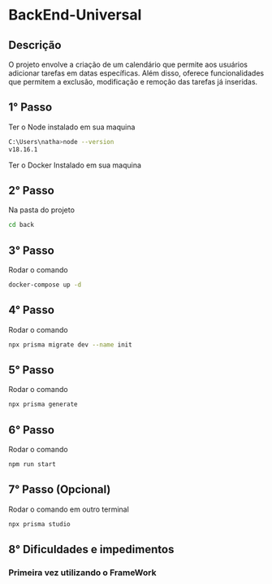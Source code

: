 # BackEnd-Universal

## Descrição
O projeto envolve a criação de um calendário que permite aos usuários adicionar tarefas em datas específicas. Além disso, oferece funcionalidades que permitem a exclusão, modificação e remoção das tarefas já inseridas.

## 1° Passo

Ter o Node instalado em sua maquina
```sh
C:\Users\natha>node --version
v18.16.1
```

Ter o Docker Instalado em sua maquina

## 2° Passo
Na pasta do projeto
```sh
cd back
```

## 3° Passo
Rodar o comando
```sh
docker-compose up -d
```

## 4° Passo
Rodar o comando
```sh
npx prisma migrate dev --name init
```

## 5° Passo
Rodar o comando
```sh
npx prisma generate
```

## 6° Passo
Rodar o comando
```sh
npm run start
```

## 7° Passo (Opcional)
Rodar o comando em outro terminal
```sh
npx prisma studio
```

## 8° Dificuldades e impedimentos
### Primeira vez utilizando o FrameWork



